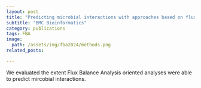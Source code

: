 ```yaml
---
layout: post
title: "Predicting microbial interactions with approaches based on flux balance analysis: an evaluation"
subtitle: "BMC Bioinformatics"
category: publications
tags: FBA
image:
  path: /assets/img/fba2024/methods.png
related_posts:

---
```




We evaluated the extent Flux Balance Analysis oriented analyses were able to predict mircobial interactions. 

